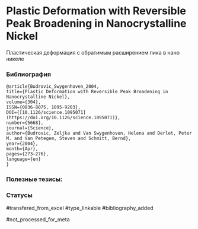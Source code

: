 # Plastic Deformation with Reversible Peak Broadening in Nanocrystalline Nickel

Пластическая деформация с обратимым расширением пика в нано никеле

### Библиография
```
@article{Budrovic_Swygenhoven_2004,
title={Plastic Deformation with Reversible Peak Broadening in Nanocrystalline Nickel},
volume={304},
ISSN={0036-8075, 1095-9203},
DOI={[10.1126/science.1095071](https://doi.org/10.1126/science.1095071)},
number={5668},
journal={Science},
author={Budrovic, Zeljka and Van Swygenhoven, Helena and Derlet, Peter M. and Van Petegem, Steven and Schmitt, Bernd},
year={2004},
month={Apr},
pages={273–276},
language={en}
}
```

### Полезные тезисы:

### Статусы
#transfered_from_excel 
#type_linkable 
#bibliography_added

#not_processed_for_meta

